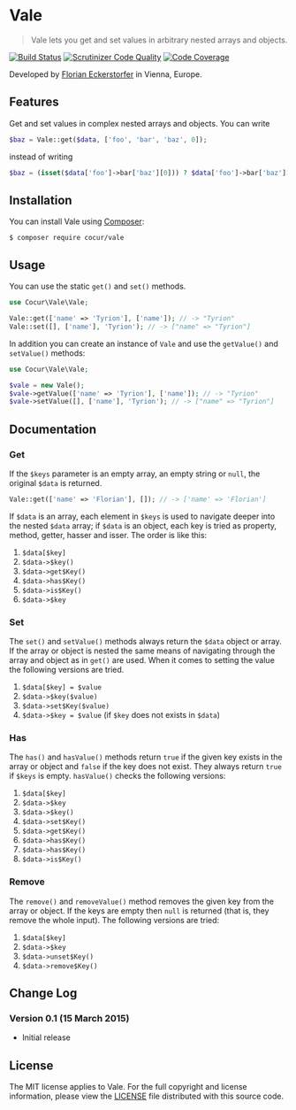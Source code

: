 Vale
====

> Vale lets you get and set values in arbitrary nested arrays and objects.

[![Build Status](https://img.shields.io/travis/cocur/vale/master.svg?style=flat)](https://travis-ci.org/cocur/vale)
[![Scrutinizer Code Quality](https://img.shields.io/scrutinizer/g/cocur/vale.svg?style=flat)](https://scrutinizer-ci.com/g/cocur/vale/?branch=master)
[![Code Coverage](https://img.shields.io/scrutinizer/coverage/g/cocur/vale.svg?style=flat)](https://scrutinizer-ci.com/g/cocur/vale/?branch=master)
 
Developed by [Florian Eckerstorfer](https://florian.ec) in Vienna, Europe.


Features
--------

Get and set values in complex nested arrays and objects. You can write

```php
$baz = Vale::get($data, ['foo', 'bar', 'baz', 0]);
```

instead of writing

```php
$baz = (isset($data['foo']->bar['baz'][0])) ? $data['foo']->bar['baz'][0] : null;
```


Installation
------------

You can install Vale using [Composer](https://getcomposer.org):

```shell
$ composer require cocur/vale
```


Usage
-----

You can use the static `get()` and `set()` methods.

```php
use Cocur\Vale\Vale;

Vale::get(['name' => 'Tyrion'], ['name']); // -> "Tyrion"
Vale::set([], ['name'], 'Tyrion'); // -> ["name" => "Tyrion"]
```

In addition you can create an instance of `Vale` and use the `getValue()` and `setValue()` methods:

```php
use Cocur\Vale\Vale;

$vale = new Vale();
$vale->getValue(['name' => 'Tyrion'], ['name']); // -> "Tyrion"
$vale->setValue([], ['name'], 'Tyrion'); // -> ["name" => "Tyrion"]
```


Documentation
-------------

### Get

If the `$keys` parameter is an empty array, an empty string or `null`, the original `$data` is returned.

```php
Vale::get(['name' => 'Florian'], []); // -> ['name' => 'Florian']
```

If `$data` is an array, each element in `$keys` is used to navigate deeper into the nested `$data` array; if `$data`
is an object, each key is tried as property, method, getter, hasser and isser. The order is like this:

1. `$data[$key]`
2. `$data->$key()`
3. `$data->get$Key()`
4. `$data->has$Key()`
5. `$data->is$Key()`
6. `$data->$key`

### Set

The `set()` and `setValue()` methods always return the `$data` object or array. If the array or object is nested the
same means of navigating through the array and object as in `get()` are used. When it comes to setting the value
the following versions are tried.

1. `$data[$key] = $value`
2. `$data->$key($value)`
3. `$data->set$Key($value)`
4. `$data->$key = $value` (if `$key` does not exists in `$data`)

### Has

The `has()` and `hasValue()` methods return `true` if the given key exists in the array or object and `false` if the
key does not exist. They always return `true` if `$keys` is empty. `hasValue()` checks the following versions:

1. `$data[$key]`
2. `$data->$key`
3. `$data->$key()`
4. `$data->set$Key()`
5. `$data->get$Key()`
6. `$data->has$Key()`
7. `$data->has$Key()`
8. `$data->is$Key()`

### Remove

The `remove()` and `removeValue()` method removes the given key from the array or object. If the keys are empty then
`null` is returned (that is, they remove the whole input). The following versions are tried:

1. `$data[$key]`
2. `$data->$key`
3. `$data->unset$Key()`
4. `$data->remove$Key()`


Change Log
----------

### Version 0.1 (15 March 2015)

- Initial release


License
-------

The MIT license applies to Vale. For the full copyright and license information, please view the 
[LICENSE](https://github.com/cocur/vale/blob/master/LICENSE) file distributed with this source code.
